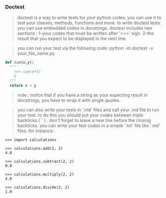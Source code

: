 ### Doctest
>  doctest is a way to write tests for your python codes. you can use it to test your classes, methods, functions and more.
to write doctest tests you can use embedded codes in docstrings.
> doctest includes two sections :
> 1-your codes that must be written after '>>>' sign.
> 2-the result that you expect to be displayed in the next line.

> you can run your test via the following code:
> python -m doctest -v your_file_name.py
```python
def sum(x,y):
  """
    >>> sum(4+5)
    9
  """
  return x + y

```

> note : notice that if you have a string as your expecting result in docstrings, you have to wrap it with single quotes.


> you can also write your tests in '.md' files and call your .md file to run your test. to do this you should put your codes between triple backticks (```) . don't forget to leave a new line before the closing backticks.
> you can write your test codes in a simple '.txt' file like '.md' files. for instance :

```
>>> import calculations

>>> calculations.add(2, 2)
4.0

>>> calculations.subtract(2, 2)
0.0

>>> calculations.multiply(2, 2)
4.0

>>> calculations.divide(2, 2)
1.0
```
